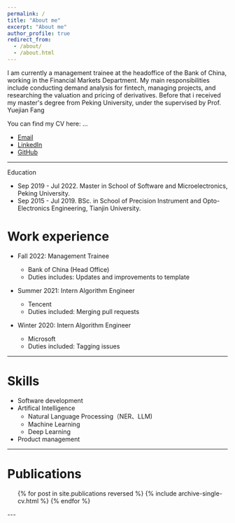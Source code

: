 ```yaml
---
permalink: /
title: "About me"
excerpt: "About me"
author_profile: true
redirect_from: 
  - /about/
  - /about.html
---
```


I am currently a management trainee at the headoffice of the Bank of China, working in the Financial Markets Department. My main responsibilities include conducting demand analysis for fintech, managing projects, and researching the valuation and pricing of derivatives. Before that i received my master's degree from Peking University, under the supervised by Prof. Yuejian Fang

You can find my CV here: ...

- [Email](sunboxuan@pku.edu.cn)
- [LinkedIn](https://www.linkedin.com/in/boxuan-sun)  
- [GitHub](https://github.com/Boxuan-Sun)
---

Education

* Sep 2019 - Jul 2022. Master in School of Software and Microelectronics, Peking University.
* Sep 2015 - Jul 2019. BSc. in School of Precision Instrument and Opto-Electronics Engineering, Tianjin University.
  
Work experience
======
* Fall 2022: Management Trainee
  * Bank of China (Head Office)
  * Duties includes: Updates and improvements to template

* Summer 2021: Intern Algorithm Engineer
  * Tencent
  * Duties included: Merging pull requests

* Winter 2020: Intern Algorithm Engineer
  * Microsoft 
  * Duties included: Tagging issues
---

Skills
======
* Software development
* Artifical Intelligence
  * Natural Language Processing（NER、LLM)
  * Machine Learning 
  * Deep Learning
* Product management
---
Publications
======
  <ul>{% for post in site.publications reversed %}
    {% include archive-single-cv.html %}
  {% endfor %}</ul>
---  



